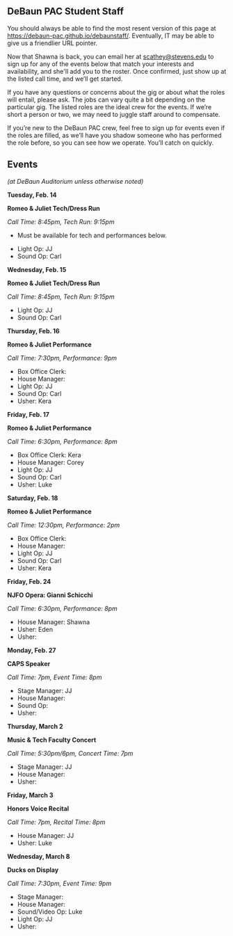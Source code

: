 ## DeBaun PAC Student Staff

You should always be able to find the most resent version of this page at <https://debaun-pac.github.io/debaunstaff/>. Eventually, IT may be able to give us a friendlier URL pointer.

Now that Shawna is back, you can email her at <scathey@stevens.edu>  to sign up for any of the events below that match your interests and availability, and she'll add you to the roster. Once confirmed, just show up at the listed call time, and we’ll get started.

If you have any questions or concerns about the gig or about what the roles will entail, please ask. The jobs can vary quite a bit depending on the particular gig. The listed roles are the ideal crew for the events. If we’re short a person or two, we may need to juggle staff around to compensate.

If you’re new to the DeBaun PAC crew, feel free to sign up for events even if the roles are filled, as we’ll have you shadow someone who has performed the role before, so you can see how we operate. You’ll catch on quickly.


## Events
*(at DeBaun Auditorium unless otherwise noted)*




**Tuesday, Feb. 14**

**Romeo & Juliet Tech/Dress Run** 

*Call Time: 8:45pm, Tech Run: 9:15pm*
* Must be available for tech and performances below.

- Light Op: JJ
- Sound Op: Carl


**Wednesday, Feb. 15**

**Romeo & Juliet Tech/Dress Run** 

*Call Time: 8:45pm, Tech Run: 9:15pm*

- Light Op: JJ
- Sound Op: Carl


**Thursday, Feb. 16**

**Romeo & Juliet Performance**

*Call Time: 7:30pm, Performance: 9pm*

- Box Office Clerk: 
- House Manager: 
- Light Op: JJ
- Sound Op: Carl
- Usher: Kera


**Friday, Feb. 17**

**Romeo & Juliet Performance**

*Call Time: 6:30pm, Performance: 8pm*

- Box Office Clerk: Kera
- House Manager: Corey
- Light Op: JJ 
- Sound Op: Carl
- Usher: Luke


**Saturday, Feb. 18**

**Romeo & Juliet Performance**

*Call Time: 12:30pm, Performance: 2pm*

- Box Office Clerk:
- House Manager: 
- Light Op: JJ
- Sound Op: Carl
- Usher: Kera


**Friday, Feb. 24**

**NJFO Opera: Gianni Schicchi**

*Call Time: 6:30pm, Performance: 8pm*

- House Manager: Shawna
- Usher: Eden
- Usher: 


**Monday, Feb. 27**

**CAPS Speaker**

*Call Time: 7pm, Event Time: 8pm*

- Stage Manager: JJ
- House Manager:
- Sound Op: 
- Usher: 


**Thursday, March 2**

**Music & Tech Faculty Concert**

*Call Time: 5:30pm/6pm, Concert Time: 7pm*

- Stage Manager: JJ
- House Manager: 
- Usher: 


**Friday, March 3**

**Honors Voice Recital**

*Call Time: 7pm, Recital Time: 8pm*

- House Manager: JJ
- Usher: Luke


**Wednesday, March 8**

**Ducks on Display**

*Call Time: 7:30pm, Event Time: 9pm*

- Stage Manager: 
- House Manager: 
- Sound/Video Op: Luke
- Light Op: JJ
- Usher: 





